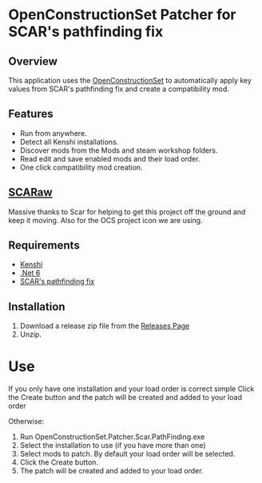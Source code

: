 # OpenConstructionSet Patcher for SCAR's pathfinding fix

## Overview
This application uses the [OpenConstructionSet](https://github.com/lmaydev/OpenConstructionSet) to automatically apply key values from SCAR's pathfinding fix and create a compatibility mod.

## Features

- Run from anywhere.
- Detect all Kenshi installations.
- Discover mods from the Mods and steam workshop folders.
- Read edit and save enabled mods and their load order.
- One click compatibility mod creation.

## [SCARaw](https://www.nexusmods.com/kenshi/users/16691049)
Massive thanks to Scar for helping to get this project off the ground and keep it moving.
Also for the OCS project icon we are using.

## Requirements

 - [Kenshi](https://lofigames.com/)
 - [.Net 6](https://dotnet.microsoft.com/en-us/download/dotnet/6.0/runtime)
 - [SCAR's pathfinding fix](https://www.nexusmods.com/kenshi/mods/602)

## Installation

 1. Download a release zip file from the [Releases Page](https://github.com/lmaydev/OpenConstructionSet.Patcher.Scar.PathFinding/releases)
 2. Unzip.

# Use

If you only have one installation and your load order is correct simple Click the Create button and the patch will be created and added to your load order

Otherwise:
1. Run OpenConstructionSet.Patcher.Scar.PathFinding.exe
2. Select the installation to use (if you have more than one)
3. Select mods to patch. By default your load order will be selected.
4. Click the Create button.
5. The patch will be created and added to your load order.